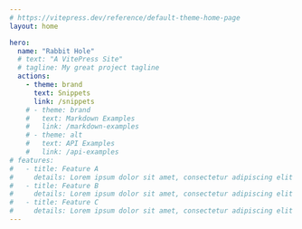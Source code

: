 ```yaml
---
# https://vitepress.dev/reference/default-theme-home-page
layout: home

hero:
  name: "Rabbit Hole"
  # text: "A VitePress Site"
  # tagline: My great project tagline
  actions:
    - theme: brand
      text: Snippets
      link: /snippets
    # - theme: brand
    #   text: Markdown Examples
    #   link: /markdown-examples
    # - theme: alt
    #   text: API Examples
    #   link: /api-examples
# features:
#   - title: Feature A
#     details: Lorem ipsum dolor sit amet, consectetur adipiscing elit
#   - title: Feature B
#     details: Lorem ipsum dolor sit amet, consectetur adipiscing elit
#   - title: Feature C
#     details: Lorem ipsum dolor sit amet, consectetur adipiscing elit
---
```

